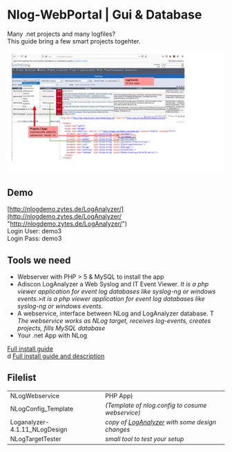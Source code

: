 # Nlog-WebPortal  | Gui & Database
Many .net projects and many logfiles?  
This guide bring a few smart projects togehter.

![](https://github.com/Alfa-Soft/Nlog-WebPortal/blob/main/NLLogWSInfo.png)


## Demo
[http://nlogdemo.zytes.de/LogAnalyzer/](http://nlogdemo.zytes.de/LogAnalyzer/ "http://nlogdemo.zytes.de/LogAnalyzer/")  
Login User: demo3  
Login Pass: demo3


## Tools we need
-  Webserver with PHP > 5 & MySQL to install the app
-  Adiscon LogAnalyzer a Web Syslog and IT Event Viewer.
*It is a php viewer application for event log databases like syslog-ng or windows events.>it is a php viewer application for event log databases like syslog-ng or windows events.*
- A webservice, interface between NLog and LogAnalyzer database. T
*The webservice works as NLog target, receives log-events, creates projects, fills MySQL database*
- Your .net App with NLog

<a href="http://nlogdemo.zytes.de/" target="_blank">Full install guide</a>  
d
[Full install guide and description](http://nlogdemo.zytes.de/ "Full install guide")


## Filelist
| | |
| - | - |
|  NLogWebservice |  PHP App) |
|  NLogConfig_Template | *(Template of nlog.config to cosume webservice)* |
|   Loganalyzer-4.1.11_NLogDesign |  *copy of [LogAnalyzer](https://github.com/rsyslog/loganalyzer "LogAnalyzer") with some design changes* |
| NLogTargetTester   |  *small tool to test your setup* |



